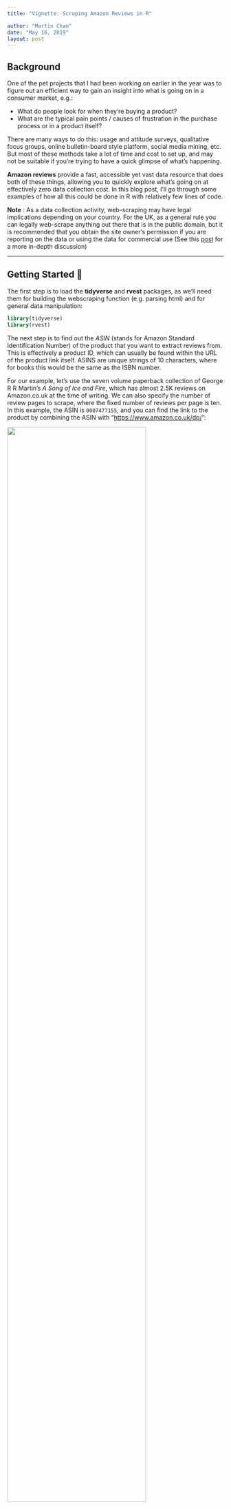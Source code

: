 ```yaml
---
title: "Vignette: Scraping Amazon Reviews in R"

author: "Martin Chan"
date: "May 16, 2019"
layout: post
---
```


<section class="main-content">
<div id="background" class="section level2">
<h2>Background</h2>
<p>One of the pet projects that I had been working on earlier in the year was to figure out an efficient way to gain an insight into what is going on in a consumer market, e.g.:</p>
<ul>
<li>What do people look for when they’re buying a product?</li>
<li>What are the typical pain points / causes of frustration in the purchase process or in a product itself?</li>
</ul>
<p>There are many ways to do this: usage and attitude surveys, qualitative focus groups, online bulletin-board style platform, social media mining, etc. But most of these methods take a lot of time and cost to set up, and may not be suitable if you’re trying to have a quick glimpse of what’s happening.</p>
<p><strong>Amazon reviews</strong> provide a fast, accessible yet vast data resource that does both of these things, allowing you to quickly explore what’s going on at effectively zero data collection cost. In this blog post, I’ll go through some examples of how all this could be done in R with relatively few lines of code.</p>
<p><strong>Note</strong> : As a data collection activity, web-scraping may have legal implications depending on your country. For the UK, as a general rule you can legally web-scrape anything out there that is in the public domain, but it is recommended that you obtain the site owner’s permission if you are reporting on the data or using the data for commercial use (See this <a href="https://benbernardblog.com/web-scraping-and-crawling-are-perfectly-legal-right/">post</a> for a more in-depth discussion)</p>
<hr />
</div>
<div id="getting-started" class="section level2">
<h2>Getting Started 🚀</h2>
<p>The first step is to load the <strong>tidyverse</strong> and <strong>rvest</strong> packages, as we’ll need them for building the webscraping function (e.g. parsing html) and for general data manipulation:</p>
<div class="sourceCode" id="cb1"><pre class="sourceCode r"><code class="sourceCode r"><span class="kw">library</span>(tidyverse)<span class="kw">
library</span>(rvest)</code></pre></div>
<p>The next step is to find out the <em>ASIN</em> (stands for Amazon Standard Identification Number) of the product that you want to extract reviews from. This is effectively a product ID, which can usually be found within the URL of the product link itself. ASINS are unique strings of 10 characters, where for books this would be the same as the ISBN number.</p>
<p>For our example, let’s use the seven volume paperback collection of George R R Martin’s <em>A Song of Ice and Fire</em>, which has almost 2.5K reviews on Amazon.co.uk at the time of writing. We can also specify the number of review pages to scrape, where the fixed number of reviews per page is ten. In this example, the ASIN is <code>0007477155</code>, and you can find the link to the product by combining the ASIN with “<a href="https://www.amazon.co.uk/dp/" class="uri">https://www.amazon.co.uk/dp/</a>”:</p>
<p><img src="{{ site.url }}{{ site.baseurl }}\images\amazon_got.PNG" width="80%" /></p>
<p>To my knowledge, the URL structure works the same way for Amazon US and Amazon UK - you can simply change the URL root to make this work for the different websites (replace ‘.co.uk’ with ‘.com’). Whether this will continue to work in the future will be dependent on whether Amazon changes the set-up of the URLs.</p>
<hr />
</div>
<div id="writing-the-review-scraping-function" class="section level2">
<h2>Writing the review scraping function</h2>
<p>The next step is to write the main workhorse function for scraping the reviews.</p>
<p>In essence, what we are trying to achieve is to download the HTML content from the Amazon review page, and then use various html parsing and selector functions to organise the downloaded content into an easily manipulable format.</p>
<p>The <code>read_html()</code> function from the <strong>xml2</strong> package reads the HTML content from a given URL, which you can assign to an object in R (so you don’t have to keep re-downloading the website) and figure out how to extract content from the object.</p>
<p>In this specific example of scraping Amazon reviews, our objective is to get to a table that has the following three basic columns:</p>
<ul>
<li>Title of the Review</li>
<li>Body / Content of the Review</li>
<li>Rating given for the Review</li>
</ul>
<p>The trick is to use a combination of <code>html_nodes()</code> and <code>html_text()</code> from the <strong>rvest</strong> package to lock onto the content that you need (The <strong>rvest</strong> package recommends <a href="http://flukeout.github.io/">this</a> really cool site for learning how to use CSS selectors).</p>
<p>In my function, I assign all the bits of extracted content (review title, review body text, and star rating) into individual objects, and combine them into a tidy tibble to make it easy for data analysis.</p>
<p>Let’s call this function <code>scrape_amazon()</code>, and allow it to take in the ASIN and the page number as the two arguments:</p>
<div class="sourceCode" id="cb2">
<pre class="sourceCode r">
<code class="sourceCode r">
<a class="sourceLine" id="cb2-1" title="1">scrape_amazon &lt;-<span class="st"> </span><span class="cf">function</span>(ASIN, page_num){</a>
<a class="sourceLine" id="cb2-2" title="2">  </a>
<a class="sourceLine" id="cb2-3" title="3">  url_reviews &lt;-<span class="st"> </span><span class="kw">paste0</span>(<span class="st">&quot;https://www.amazon.co.uk/product-reviews/&quot;</span>,ASIN,<span class="st">&quot;/?pageNumber=&quot;</span>,page_num)</a>
<a class="sourceLine" id="cb2-4" title="4">  </a>
<a class="sourceLine" id="cb2-5" title="5">  doc &lt;-<span class="st"> </span><span class="kw">read_html</span>(url_reviews) <span class="co"># Assign results to `doc`</span></a>
<a class="sourceLine" id="cb2-6" title="6">  </a>
<a class="sourceLine" id="cb2-7" title="7">  <span class="co"># Review Title</span></a>
<a class="sourceLine" id="cb2-8" title="8">  doc <span class="op">%&gt;%</span><span class="st"> </span></a>
<a class="sourceLine" id="cb2-9" title="9"><span class="st">    </span><span class="kw">html_nodes</span>(<span class="st">&quot;[class=&#39;a-size-base a-link-normal review-title a-color-base review-title-content a-text-bold&#39;]&quot;</span>) <span class="op">%&gt;%</span></a>
<a class="sourceLine" id="cb2-10" title="10"><span class="st">    </span><span class="kw">html_text</span>() -&gt;<span class="st"> </span>review_title</a>
<a class="sourceLine" id="cb2-11" title="11">  </a>
<a class="sourceLine" id="cb2-12" title="12">  <span class="co"># Review Text</span></a>
<a class="sourceLine" id="cb2-13" title="13">  doc <span class="op">%&gt;%</span><span class="st"> </span></a>
<a class="sourceLine" id="cb2-14" title="14"><span class="st">    </span><span class="kw">html_nodes</span>(<span class="st">&quot;[class=&#39;a-size-base review-text review-text-content&#39;]&quot;</span>) <span class="op">%&gt;%</span></a>
<a class="sourceLine" id="cb2-15" title="15"><span class="st">    </span><span class="kw">html_text</span>() -&gt;<span class="st"> </span>review_text</a>
<a class="sourceLine" id="cb2-16" title="16">  </a>
<a class="sourceLine" id="cb2-17" title="17">  <span class="co"># Number of stars in review</span></a>
<a class="sourceLine" id="cb2-18" title="18">  doc <span class="op">%&gt;%</span></a>
<a class="sourceLine" id="cb2-19" title="19"><span class="st">    </span><span class="kw">html_nodes</span>(<span class="st">&quot;[data-hook=&#39;review-star-rating&#39;]&quot;</span>) <span class="op">%&gt;%</span></a>
<a class="sourceLine" id="cb2-20" title="20"><span class="st">    </span><span class="kw">html_text</span>() -&gt;<span class="st"> </span>review_star</a>
<a class="sourceLine" id="cb2-21" title="21">  </a>
<a class="sourceLine" id="cb2-22" title="22">  <span class="co"># Return a tibble</span></a>
<a class="sourceLine" id="cb2-23" title="23">  <span class="kw">tibble</span>(review_title,</a>
<a class="sourceLine" id="cb2-24" title="24">         review_text,</a>
<a class="sourceLine" id="cb2-25" title="25">         review_star,</a>
<a class="sourceLine" id="cb2-26" title="26">         <span class="dt">page =</span> page_num) <span class="op">%&gt;%</span><span class="st"> </span><span class="kw">return</span>()</a>
<a class="sourceLine" id="cb2-27" title="27">}</a></code></pre></div>
<p>You can then run this function to extract a nice, clean table of reviews:</p>
<div class="sourceCode" id="cb3"><pre class="sourceCode r"><code class="sourceCode r"><a class="sourceLine" id="cb3-1" title="1"><span class="kw">scrape_amazon</span>(<span class="dt">ASIN =</span> <span class="st">&quot;0007477155&quot;</span>, <span class="dt">page_num =</span> <span class="dv">5</span>) <span class="op">%&gt;%</span></a>
<a class="sourceLine" id="cb3-2" title="2"><span class="st">  </span><span class="kw">head</span>()</a></code></pre></div>
<pre><code>## # A tibble: 6 x 4
##   review_title                review_text                review_star   page
##   &lt;chr&gt;                       &lt;chr&gt;                      &lt;chr&gt;        &lt;dbl&gt;
## 1 &quot;Fantastic!\n        &quot;      &quot;Absolutely loved the ser~ 5.0 out of ~     5
## 2 &quot;Brilliant audio books\n  ~ &quot;Delivered well packaged ~ 5.0 out of ~     5
## 3 &quot;Epic!\n        &quot;           &quot;I don&#39;t normally read mu~ 4.0 out of ~     5
## 4 &quot;At 2,000 pages plus I am ~ &quot;I have two confessions t~ 4.0 out of ~     5
## 5 &quot;Great value for a good co~ &quot;I bought &#39;Game of Throne~ 5.0 out of ~     5
## 6 &quot;everybody who has read or~ &quot;Well, everybody who has ~ 5.0 out of ~     5</code></pre>
<hr />
</div>
<div id="avoiding-bot-detection" class="section level2">
<h2>Avoiding bot detection</h2>
<p>Now that we’ve written the main web scraping function, we can add in some complexity: specifically, we can introduce systematic delays in between the HTML reads to avoid overloading web servers in a short space of time, which at the same time also helps avoid yourself being picked up as ‘suspicious webscraping behaviour’.</p>
<p>There are three parts to this anti-bot-detection charade:</p>
<ol style="list-style-type: decimal">
<li>You can instruct R to take a three second break between each HTML read by using the <code>Sys.sleep()</code> function.</li>
<li>You can use the modulus operator <code>%%</code> to get R to take extra long breaks every x number of scrapes (to make this appear even less suspicious for a bot detector).</li>
<li>The third and final part to this is that you can also create a system where you scrape a sequence of pages in <em>random</em> order - e.g. instead of scraping pages 1 - 2 - 3, you can scrape in the order of 2 - 3 - 1.</li>
</ol>
<p><strong>Confession</strong>: I’m personally not 100% sure how useful or necessary all this is in avoiding bot detection (<strong>#rstatsuperstition</strong>), but I tend to include these measures anyway as they’re quite simple and fun to do…</p>
<p>After you’ve set this all up, you can use <code>lapply()</code> to loop through the page ranges:</p>
<div class="sourceCode" id="cb5"><pre class="sourceCode r"><code class="sourceCode r"><a class="sourceLine" id="cb5-1" title="1">ASIN &lt;-<span class="st"> &quot;0007477155&quot;</span> <span class="co"># Specify ASIN</span></a>
<a class="sourceLine" id="cb5-2" title="2">page_range &lt;-<span class="st"> </span><span class="dv">1</span><span class="op">:</span><span class="dv">10</span> <span class="co"># Let&#39;s say we want to scrape pages 1 to 10</span></a>
<a class="sourceLine" id="cb5-3" title="3"></a>
<a class="sourceLine" id="cb5-4" title="4"><span class="co"># Create a table that scrambles page numbers using `sample()`</span></a>
<a class="sourceLine" id="cb5-5" title="5"><span class="co"># For randomising page reads!</span></a>
<a class="sourceLine" id="cb5-6" title="6">match_key &lt;-<span class="st"> </span><span class="kw">tibble</span>(<span class="dt">n =</span> page_range,</a>
<a class="sourceLine" id="cb5-7" title="7">                    <span class="dt">key =</span> <span class="kw">sample</span>(page_range,<span class="kw">length</span>(page_range)))</a>
<a class="sourceLine" id="cb5-8" title="8"></a>
<a class="sourceLine" id="cb5-9" title="9"><span class="kw">lapply</span>(page_range, <span class="cf">function</span>(i){</a>
<a class="sourceLine" id="cb5-10" title="10">  j &lt;-<span class="st"> </span>match_key[match_key<span class="op">$</span>n<span class="op">==</span>i,]<span class="op">$</span>key</a>
<a class="sourceLine" id="cb5-11" title="11"></a>
<a class="sourceLine" id="cb5-12" title="12">  <span class="kw">message</span>(<span class="st">&quot;Getting page &quot;</span>,i, <span class="st">&quot; of &quot;</span>,<span class="kw">length</span>(page_range), <span class="st">&quot;; Actual: page &quot;</span>,j) <span class="co"># Progress bar</span></a>
<a class="sourceLine" id="cb5-13" title="13"></a>
<a class="sourceLine" id="cb5-14" title="14">  <span class="kw">Sys.sleep</span>(<span class="dv">3</span>) <span class="co"># Take a three second break</span></a>
<a class="sourceLine" id="cb5-15" title="15"></a>
<a class="sourceLine" id="cb5-16" title="16">  <span class="cf">if</span>((i <span class="op">%%</span><span class="st"> </span><span class="dv">3</span>) <span class="op">==</span><span class="st"> </span><span class="dv">0</span>){ <span class="co"># After every three scrapes... take another two second break</span></a>
<a class="sourceLine" id="cb5-17" title="17">    </a>
<a class="sourceLine" id="cb5-18" title="18">    <span class="kw">message</span>(<span class="st">&quot;Taking a break...&quot;</span>) <span class="co"># Prints a &#39;taking a break&#39; message on your console</span></a>
<a class="sourceLine" id="cb5-19" title="19">    </a>
<a class="sourceLine" id="cb5-20" title="20">    <span class="kw">Sys.sleep</span>(<span class="dv">2</span>) <span class="co"># Take an additional two second break</span></a>
<a class="sourceLine" id="cb5-21" title="21">  }</a>
<a class="sourceLine" id="cb5-22" title="22">  <span class="kw">scrape_amazon</span>(<span class="dt">ASIN =</span> ASIN, <span class="dt">page_num =</span> j) <span class="co"># Scrape</span></a>
<a class="sourceLine" id="cb5-23" title="23">}) -&gt;<span class="st"> </span>output_list</a></code></pre></div>
<p>My R console looks like this, with the progress message: <img src="{{ site.url }}{{ site.baseurl }}\images\amazon_console.PNG" width="80%" /> —</p>
</div>
<div id="what-do-i-do-with-the-results" class="section level2">
<h2>What do I do with the results?</h2>
<p>The analytical possibilities are quite endless: word clouds, n-gram analysis, sentiment analysis, network diagrams… and definitely a topic for a separate post. To end the post, here is a quick demo of what you can easily do with ten lines of code!</p>
<div class="sourceCode" id="cb6"><pre class="sourceCode r"><code class="sourceCode r"><a class="sourceLine" id="cb6-1" title="1"><span class="kw">library</span>(tidytext)</a>
<a class="sourceLine" id="cb6-2" title="2"><span class="kw">library</span>(wordcloud)</a>
<a class="sourceLine" id="cb6-3" title="3"></a>
<a class="sourceLine" id="cb6-4" title="4">output_list <span class="op">%&gt;%</span><span class="st"> </span></a>
<a class="sourceLine" id="cb6-5" title="5"><span class="st">  </span><span class="kw">bind_rows</span>() <span class="op">%&gt;%</span></a>
<a class="sourceLine" id="cb6-6" title="6"><span class="st">  </span><span class="kw">unnest_tokens</span>(<span class="dt">output =</span> <span class="st">&quot;word&quot;</span>, <span class="dt">input =</span> <span class="st">&quot;review_text&quot;</span>, <span class="dt">token =</span> <span class="st">&quot;words&quot;</span>) <span class="op">%&gt;%</span></a>
<a class="sourceLine" id="cb6-7" title="7"><span class="st">  </span><span class="kw">count</span>(word) <span class="op">%&gt;%</span></a>
<a class="sourceLine" id="cb6-8" title="8"><span class="st">  </span><span class="kw">filter</span>(<span class="op">!</span>(word <span class="op">%in%</span><span class="st"> </span><span class="kw">c</span>(<span class="st">&quot;book&quot;</span>,<span class="st">&quot;books&quot;</span>))) <span class="op">%&gt;%</span></a>
<a class="sourceLine" id="cb6-9" title="9"><span class="st">  </span><span class="kw">anti_join</span>(tidytext<span class="op">::</span>stop_words, <span class="dt">by =</span> <span class="st">&quot;word&quot;</span>) -&gt;<span class="st"> </span>word_tb</a>
<a class="sourceLine" id="cb6-10" title="10"></a>
<a class="sourceLine" id="cb6-11" title="11">wordcloud<span class="op">::</span><span class="kw">wordcloud</span>(<span class="dt">words =</span> word_tb<span class="op">$</span>word, <span class="dt">freq =</span> word_tb<span class="op">$</span>n)</a></code></pre></div>
<p><img src="{{ site.url }}{{ site.baseurl }}/knitr_files/Webscraping_Amazon_16-05-19_files/figure-html/wordcloud-1.png" /><!-- --></p>
</div>
</section>
